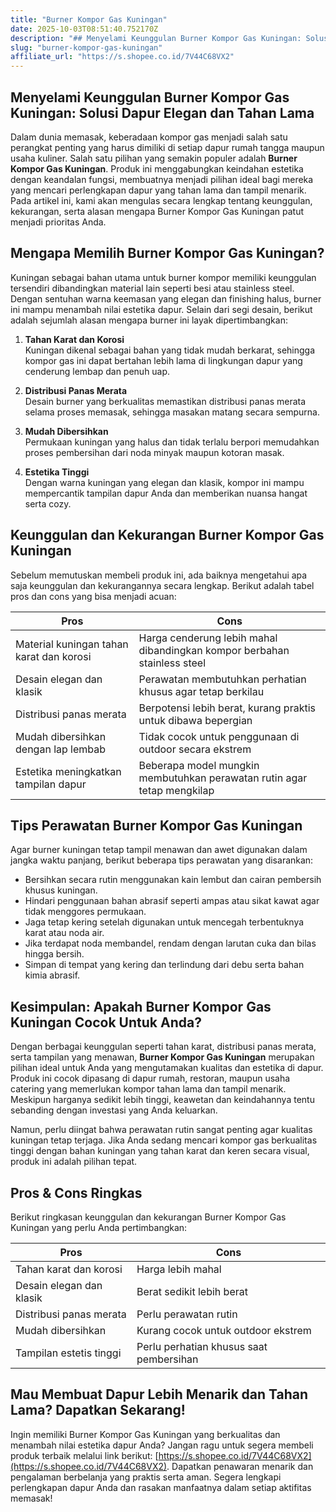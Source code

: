 ```yaml
---
title: "Burner Kompor Gas Kuningan"
date: 2025-10-03T08:51:40.752170Z
description: "## Menyelami Keunggulan Burner Kompor Gas Kuningan: Solusi Dapur Elegan dan Tahan Lama..."
slug: "burner-kompor-gas-kuningan"
affiliate_url: "https://s.shopee.co.id/7V44C68VX2"
---
```

## Menyelami Keunggulan Burner Kompor Gas Kuningan: Solusi Dapur Elegan dan Tahan Lama

Dalam dunia memasak, keberadaan kompor gas menjadi salah satu perangkat penting yang harus dimiliki di setiap dapur rumah tangga maupun usaha kuliner. Salah satu pilihan yang semakin populer adalah **Burner Kompor Gas Kuningan**. Produk ini menggabungkan keindahan estetika dengan keandalan fungsi, membuatnya menjadi pilihan ideal bagi mereka yang mencari perlengkapan dapur yang tahan lama dan tampil menarik. Pada artikel ini, kami akan mengulas secara lengkap tentang keunggulan, kekurangan, serta alasan mengapa Burner Kompor Gas Kuningan patut menjadi prioritas Anda.

## Mengapa Memilih Burner Kompor Gas Kuningan?

Kuningan sebagai bahan utama untuk burner kompor memiliki keunggulan tersendiri dibandingkan material lain seperti besi atau stainless steel. Dengan sentuhan warna keemasan yang elegan dan finishing halus, burner ini mampu menambah nilai estetika dapur. Selain dari segi desain, berikut adalah sejumlah alasan mengapa burner ini layak dipertimbangkan:

1. **Tahan Karat dan Korosi**  
Kuningan dikenal sebagai bahan yang tidak mudah berkarat, sehingga kompor gas ini dapat bertahan lebih lama di lingkungan dapur yang cenderung lembap dan penuh uap.

2. **Distribusi Panas Merata**  
Desain burner yang berkualitas memastikan distribusi panas merata selama proses memasak, sehingga masakan matang secara sempurna.

3. **Mudah Dibersihkan**  
Permukaan kuningan yang halus dan tidak terlalu berpori memudahkan proses pembersihan dari noda minyak maupun kotoran masak.

4. **Estetika Tinggi**  
Dengan warna kuningan yang elegan dan klasik, kompor ini mampu mempercantik tampilan dapur Anda dan memberikan nuansa hangat serta cozy.

## Keunggulan dan Kekurangan Burner Kompor Gas Kuningan

Sebelum memutuskan membeli produk ini, ada baiknya mengetahui apa saja keunggulan dan kekurangannya secara lengkap. Berikut adalah tabel pros dan cons yang bisa menjadi acuan:

| **Pros** | **Cons** |
| --- | --- |
| Material kuningan tahan karat dan korosi | Harga cenderung lebih mahal dibandingkan kompor berbahan stainless steel |
| Desain elegan dan klasik | Perawatan membutuhkan perhatian khusus agar tetap berkilau |
| Distribusi panas merata | Berpotensi lebih berat, kurang praktis untuk dibawa bepergian |
| Mudah dibersihkan dengan lap lembab | Tidak cocok untuk penggunaan di outdoor secara ekstrem |
| Estetika meningkatkan tampilan dapur | Beberapa model mungkin membutuhkan perawatan rutin agar tetap mengkilap |

## Tips Perawatan Burner Kompor Gas Kuningan

Agar burner kuningan tetap tampil menawan dan awet digunakan dalam jangka waktu panjang, berikut beberapa tips perawatan yang disarankan:

- Bersihkan secara rutin menggunakan kain lembut dan cairan pembersih khusus kuningan.
- Hindari penggunaan bahan abrasif seperti ampas atau sikat kawat agar tidak menggores permukaan.
- Jaga tetap kering setelah digunakan untuk mencegah terbentuknya karat atau noda air.
- Jika terdapat noda membandel, rendam dengan larutan cuka dan bilas hingga bersih.
- Simpan di tempat yang kering dan terlindung dari debu serta bahan kimia abrasif.

## Kesimpulan: Apakah Burner Kompor Gas Kuningan Cocok Untuk Anda?

Dengan berbagai keunggulan seperti tahan karat, distribusi panas merata, serta tampilan yang menawan, **Burner Kompor Gas Kuningan** merupakan pilihan ideal untuk Anda yang mengutamakan kualitas dan estetika di dapur. Produk ini cocok dipasang di dapur rumah, restoran, maupun usaha catering yang memerlukan kompor tahan lama dan tampil menarik. Meskipun harganya sedikit lebih tinggi, keawetan dan keindahannya tentu sebanding dengan investasi yang Anda keluarkan.

Namun, perlu diingat bahwa perawatan rutin sangat penting agar kualitas kuningan tetap terjaga. Jika Anda sedang mencari kompor gas berkualitas tinggi dengan bahan kuningan yang tahan karat dan keren secara visual, produk ini adalah pilihan tepat.

## Pros & Cons Ringkas

Berikut ringkasan keunggulan dan kekurangan Burner Kompor Gas Kuningan yang perlu Anda pertimbangkan:

| **Pros** | **Cons** |
| --- | --- |
| Tahan karat dan korosi | Harga lebih mahal | 
| Desain elegan dan klasik | Berat sedikit lebih berat |
| Distribusi panas merata | Perlu perawatan rutin |
| Mudah dibersihkan | Kurang cocok untuk outdoor ekstrem |
| Tampilan estetis tinggi | Perlu perhatian khusus saat pembersihan |

## Mau Membuat Dapur Lebih Menarik dan Tahan Lama? Dapatkan Sekarang!

Ingin memiliki Burner Kompor Gas Kuningan yang berkualitas dan menambah nilai estetika dapur Anda? Jangan ragu untuk segera membeli produk terbaik melalui link berikut: [https://s.shopee.co.id/7V44C68VX2](https://s.shopee.co.id/7V44C68VX2). Dapatkan penawaran menarik dan pengalaman berbelanja yang praktis serta aman. Segera lengkapi perlengkapan dapur Anda dan rasakan manfaatnya dalam setiap aktifitas memasak!